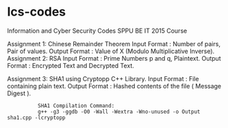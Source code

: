 # Ics-codes
Information and Cyber Security Codes SPPU BE IT 2015 Course

Assignment 1: Chinese Remainder Theorem
              Input Format : Number of pairs,
                             Pair of values.
              Output Format : Value of X (Modulo Multiplicative Inverse).
Assignment 2: RSA
              Input Format : Prime Numbers p and q,
                             Plaintext.
              Output Format : Encrypted Text and Decrypted Text.

Assignment 3: SHA1 using Cryptopp C++ Library.
              Input Format : File containing plain text.
              Output Format : Hashed contents of the file ( Message Digest ).
               
              SHA1 Compilation Command:
              g++ -g3 -ggdb -O0 -Wall -Wextra -Wno-unused -o Output sha1.cpp -lcryptopp
